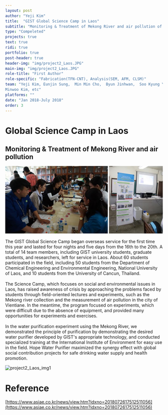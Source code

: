 ```yaml
---
layout: post
author: "Yeji Kim"
title:  "GIST Global Science Camp in Laos"
subtitle: "Monitoring & Treatment of Mekong River and air pollution of Vientiane in Laos "
type: "Compeleted"
projects: true
text: true
ridi: true
portfolio: true
post-header: true
header-img: "img/project2_Laos.JPG"
main-img: "img/project2_Laos.JPG"
role-title: "First Author"
role-specific: "Fabrication(TFN-CNT), Analysis(SEM, AFM, CLSM)"
team: "Yeji Kim, Eunjin Sung,  Min Min Cho,  Byun Jinhwan,  Soo Kyung Yoon,  Lee Seung-yeop,
Minwoo Kim, etc"
platforms: ""
date: "Jan 2018-July 2018"
order: 3
---
```

# Global Science Camp in Laos 
## Monitoring & Treatment of Mekong River and air pollution

![project2_Laos_img1](img/project2_Laos_img1.JPG)

The GIST Global Science Camp began overseas service for the first time this year and lasted for four nights and five days from the 16th to the 20th. A total of 14 team members, including GIST university students, graduate students, and researchers, left for service in Laos. About 60 students participated in the field, including 50 students from the Department of Chemical Engineering and Environmental Engineering, National University of Laos, and 10 students from the University of Cancun, Thailand.
<br/><br/>
The Science Camp, which focuses on social and environmental issues in Laos, has raised awareness of crisis by approaching the problems faced by students through field-oriented lectures and experiments, such as the Mekong river collection and the measurement of air pollution in the city of Vientiane. In the meantime, the program focused on experiments, which were difficult due to the absence of equipment, and provided many opportunities for experiments and exercises.
<br/><br/>
In the water purification experiment using the Mekong River, we demonstrated the principle of purification by demonstrating the desired water purifier developed by GIST's appropriate technology, and conducted specialized training at the International Institute of Environment for easy use in the field. Hope Water Purifier maximized the synergy effect with global social contribution projects for safe drinking water supply and health promotion.

![project2_Laos_img1](img/news.jpg)

# Reference

[https://www.asiae.co.kr/news/view.htm?idxno=2018072617512511056](https://www.asiae.co.kr/news/view.htm?idxno=2018072617512511056)
